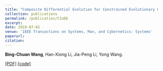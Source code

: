 ```yaml
---
title: "Composite Differential Evolution for Constrained Evolutionary Optimization"
collection: publications
permalink: /publication/C2oDE
excerpt: 
date: 2019-07-01
venue: 'IEEE Transactions on Systems, Man, and Cybernetics: Systems'
paperurl: 
citation: 
---
```

__Bing-Chuan Wang__, Han-Xiong Li, Jia-Peng Li, Yong Wang.

[\[PDF\]](http://bingchuanwang.github.io/files/FROFI.pdf) [\[code\]](http://bingchuanwang.github.io/files/FROFI.rar)
